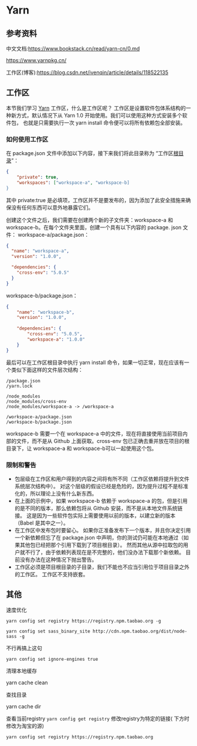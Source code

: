 

# Yarn

## 参考资料

中文文档:https://www.bookstack.cn/read/yarn-cn/0.md

https://www.yarnpkg.cn/

工作区(博客):https://blog.csdn.net/ivenqin/article/details/118522135



## 工作区

本节我们学习 [Yarn](https://so.csdn.net/so/search?q=Yarn&spm=1001.2101.3001.7020) 工作区，什么是工作区呢？ 工作区是设置软件包体系结构的一种新方式，默认情况下从 Yarn 1.0 开始使用。我们可以使用这种方式安装多个软件包， 也就是只需要执行一次 yarn install 命令便可以将所有依赖包全部安装。

### 如何使用工作区

在 package.json 文件中添加以下内容，接下来我们将此目录称为 “工作区[根目录](https://so.csdn.net/so/search?q=根目录&spm=1001.2101.3001.7020)”：

```json
{
    "private": true,
    "workspaces": ["workspace-a", "workspace-b]
}
```

其中 private:true 是必填项，工作区并不是要发布的，因为添加了此安全措施来确保没有任何东西可以意外地暴露它们。

创建这个文件之后，我们需要在创建两个新的子文件夹：workspace-a 和 workspace-b。在每个文件夹里面，创建一个具有以下内容的 package. json 文件：
workspace-a/package.json：

```json
{
  "name": "workspace-a",
  "version": "1.0.0",

  "dependencies": {
    "cross-env": "5.0.5"
  }
}
```

workspace-b/package.json：

```json
{
    "name": "workspace-b",
    "version": "1.0.0",
    
    "dependencies": {
        "cross-env": "5.0.5",
        "workspace-a": "1.0.0"
    }
}
```

最后可以在工作区根目录中执行 yarn install 命令，如果一切正常，现在应该有一个类似下面这样的文件层次结构：

```
/package.json
/yarn.lock

/node_modules
/node_modules/cross-env
/node_modules/workspace-a -> /workspace-a

/workspace-a/package.json
/workspace-b/package.json
```

workspace-b 需要一个在 workspace-a 中的文件，现在将直接使用当前项目内部的文件，而不是从 Github 上面获取。cross-env 包已正确去重并放在项目的根目录下，让 workspace-a 和 workspace-b可以一起使用这个包。

### 限制和警告

- 包层级在工作区和用户得到的内容之间将有所不同（工作区依赖将提升到文件系统层次结构中）。 对这个层级的假设已经是危险的，因为提升过程不是标准化的，所以理论上没有什么新东西。
- 在上面的示例中，如果 workspace-b 依赖于 workspace-a 的包，但是引用的是不同的版本，那么依赖包将从 Github 安装，而不是从本地文件系统链接。 这是因为一些软件包实际上需要使用以前的版本，以建立新的版本（Babel 是其中之一）。
- 在工作区中发布包时要留心。 如果你正准备发布下一个版本，并且你决定引用一个新依赖但忘了在 package.json 中声明，你的测试仍可能在本地通过（如果其他包已经把那个引用下载到了项目根目录）。 然而其他从源中拉取包的用户就不行了，由于依赖列表现在是不完整的，他们没办法下载那个新依赖。 目前没有办法在这种情况下抛出警告。
- 工作区必须是项目根目录的子目录，我们不能也不应当引用位于项目目录之外的工作区。
  工作区不支持嵌套。







## 其他

速度优化

```
yarn config set registry https://registry.npm.taobao.org -g
```

```
yarn config set sass_binary_site http://cdn.npm.taobao.org/dist/node-sass -g
```

不行再搞上这句

```
yarn config set ignore-engines true
```





清理本地缓存

yarn cache clean

查找目录

yarn cache dir



查看当前registry
 `yarn config get registry`
 修改registry为特定的链接( 下方时修改为淘宝的源)

 `yarn config set registry https://registry.npm.taobao.org`





